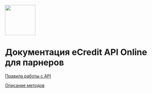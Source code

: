 <img src="https://github.com/templton/ecredit_api_online/raw/master/ecredit.png" height="100px" />

# Документация eCredit API Online для парнеров

[Правила работы с API](work_with_api/work_with_api.md)

[Описание методов](methods/methods.md)